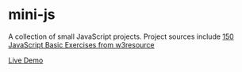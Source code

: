 # mini-js
A collection of small JavaScript projects. Project sources include [150 JavaScript Basic Exercises from w3resource](https://www.w3resource.com/javascript-exercises/javascript-basic-exercises.php)

[Live Demo](https://yishuenlo.github.io/mini-js/)

